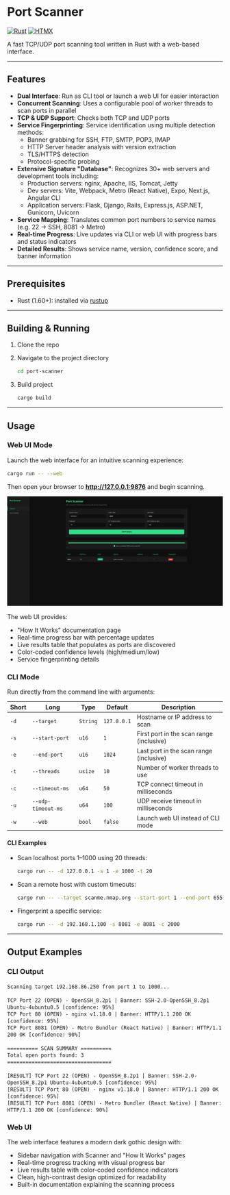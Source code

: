 # Port Scanner

[![Rust](https://img.shields.io/badge/Rust-%23000000.svg?e&logo=rust&logoColor=white)](#)
[![HTMX](https://img.shields.io/badge/HTMX-%23000000.svg?e&logo=htmx&logoColor=white)](#)

A fast TCP/UDP port scanning tool written in Rust with a web-based interface.

---

## Features

-   **Dual Interface**: Run as CLI tool or launch a web UI for easier interaction
-   **Concurrent Scanning**: Uses a configurable pool of worker threads to scan ports in parallel
-   **TCP & UDP Support**: Checks both TCP and UDP ports
-   **Service Fingerprinting**: Service identification using multiple detection methods:
    -   Banner grabbing for SSH, FTP, SMTP, POP3, IMAP
    -   HTTP Server header analysis with version extraction
    -   TLS/HTTPS detection
    -   Protocol-specific probing
-   **Extensive Signature "Database"**: Recognizes 30+ web servers and development tools including:
    -   Production servers: nginx, Apache, IIS, Tomcat, Jetty
    -   Dev servers: Vite, Webpack, Metro (React Native), Expo, Next.js, Angular CLI
    -   Application servers: Flask, Django, Rails, Express.js, ASP.NET, Gunicorn, Uvicorn
-   **Service Mapping**: Translates common port numbers to service names (e.g. 22 → SSH, 8081 → Metro)
-   **Real-time Progress**: Live updates via CLI or web UI with progress bars and status indicators
-   **Detailed Results**: Shows service name, version, confidence score, and banner information

---

## Prerequisites

-   Rust (1.60+): installed via [rustup](https://rustup.rs/)

---

## Building & Running

1. Clone the repo
2. Navigate to the project directory

    ```bash
    cd port-scanner
    ```

3. Build project

    ```bash
    cargo build
    ```

---

## Usage

### Web UI Mode

Launch the web interface for an intuitive scanning experience:

```bash
cargo run -- --web
```

Then open your browser to **http://127.0.0.1:9876** and begin scanning.

![Web Interface Screenshot](assets/scanner-example.png)

The web UI provides:

-   "How It Works" documentation page
-   Real-time progress bar with percentage updates
-   Live results table that populates as ports are discovered
-   Color-coded confidence levels (high/medium/low)
-   Service fingerprinting details

### CLI Mode

Run directly from the command line with arguments:

| Short | Long               | Type     | Default     | Description                              |
| ----- | ------------------ | -------- | ----------- | ---------------------------------------- |
| `-d`  | `--target`         | `String` | `127.0.0.1` | Hostname or IP address to scan           |
| `-s`  | `--start-port`     | `u16`    | `1`         | First port in the scan range (inclusive) |
| `-e`  | `--end-port`       | `u16`    | `1024`      | Last port in the scan range (inclusive)  |
| `-t`  | `--threads`        | `usize`  | `10`        | Number of worker threads to use          |
| `-c`  | `--timeout-ms`     | `u64`    | `50`        | TCP connect timeout in milliseconds      |
| `-u`  | `--udp-timeout-ms` | `u64`    | `100`       | UDP receive timeout in milliseconds      |
| `-w`  | `--web`            | `bool`   | `false`     | Launch web UI instead of CLI mode        |

#### CLI Examples

-   Scan localhost ports 1–1000 using 20 threads:

    ```bash
    cargo run -- -d 127.0.0.1 -s 1 -e 1000 -t 20
    ```

-   Scan a remote host with custom timeouts:

    ```bash
    cargo run -- --target scanme.nmap.org --start-port 1 --end-port 65535 --threads 50 --timeout-ms 100 --udp-timeout-ms 200
    ```

-   Fingerprint a specific service:

    ```bash
    cargo run -- -d 192.168.1.100 -s 8081 -e 8081 -c 2000
    ```

---

## Output Examples

### CLI Output

```
Scanning target 192.168.86.250 from port 1 to 1000...

TCP Port 22 (OPEN) - OpenSSH_8.2p1 | Banner: SSH-2.0-OpenSSH_8.2p1 Ubuntu-4ubuntu0.5 [confidence: 95%]
TCP Port 80 (OPEN) - nginx v1.18.0 | Banner: HTTP/1.1 200 OK [confidence: 95%]
TCP Port 8081 (OPEN) - Metro Bundler (React Native) | Banner: HTTP/1.1 200 OK [confidence: 90%]

========== SCAN SUMMARY ==========
Total open ports found: 3
==================================

[RESULT] TCP Port 22 (OPEN) - OpenSSH_8.2p1 | Banner: SSH-2.0-OpenSSH_8.2p1 Ubuntu-4ubuntu0.5 [confidence: 95%]
[RESULT] TCP Port 80 (OPEN) - nginx v1.18.0 | Banner: HTTP/1.1 200 OK [confidence: 95%]
[RESULT] TCP Port 8081 (OPEN) - Metro Bundler (React Native) | Banner: HTTP/1.1 200 OK [confidence: 90%]
```

### Web UI

The web interface features a modern dark gothic design with:

-   Sidebar navigation with Scanner and "How It Works" pages
-   Real-time progress tracking with visual progress bar
-   Live results table with color-coded confidence indicators
-   Clean, high-contrast design optimized for readability
-   Built-in documentation explaining the scanning process
